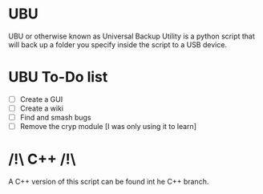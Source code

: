 # UBU
UBU or otherwise known as Universal Backup Utility is a python script that will back up a folder you specify inside the script to a USB device.

# UBU To-Do list
- [ ] Create a GUI
- [ ] Create a wiki
- [ ] Find and smash bugs
- [ ] Remove the cryp module [I was only using it to learn]

# /!\ C++ /!\

A C++ version of this script can be found int he C++ branch.

